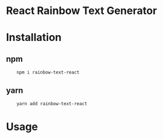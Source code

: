 # React Rainbow Text Generator

# Installation

## npm

        npm i rainbow-text-react

## yarn

        yarn add rainbow-text-react

# Usage
